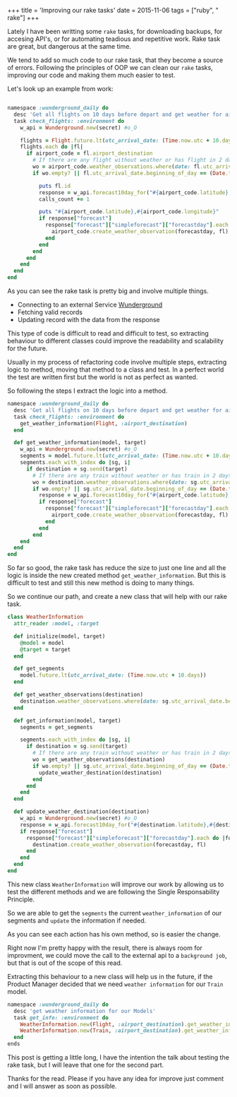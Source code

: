 +++
title = 'Improving our rake tasks'
date = 2015-11-06
tags = ["ruby", " rake"]
+++

Lately I have been writting some `rake` tasks, for downloading backups, for accesing API's, or for automating teadious and repetitive work. Rake task are great, but dangerous at the same time.

We tend to add so much code to our rake task, that they become a source of errors.
Following the principles of OOP we can clean our `rake` tasks, improving our code and making them much easier to test.



Let's look up an example from work:


```ruby

namespace :wunderground_daily do
  desc 'Get all flights on 10 days before depart and get weather for airports'
  task check_flights: :environment do
    w_api = Wunderground.new(secret) #o_O

    flights = Flight.future.lt(utc_arrival_date: (Time.now.utc + 10.days))
    flights.each do |fl|
      if airport_code = fl.airport_destination
        # If there are any flight without weather or has flight in 2 days, update info
        wo = airport_code.weather_observations.where(date: fl.utc_arrival_date.beginning_of_day)
        if wo.empty? || fl.utc_arrival_date.beginning_of_day == (Date.today + 2.days) && !wo.last.updated_at.today?

          puts fl.id
          response = w_api.forecast10day_for("#{airport_code.latitude},#{airport_code.longitude}")
          calls_count += 1

          puts "#{airport_code.latitude},#{airport_code.longitude}"
          if response["forecast"]
            response["forecast"]["simpleforecast"]["forecastday"].each do |forecastday|
              airport_code.create_weather_observation(forecastday, fl)
            end
          end
        end
      end
    end
  end
end
```

As you can see the rake task is pretty big and involve multiple things.

* Connecting to an external Service [Wunderground](http://www.wunderground.com/)
* Fetching valid records
* Updating record with the data from the response

This type of code is difficult to read and difficult to test, so extracting behaviour to different classes could improve the readability and scalability for the future.

Usually in my process of refactoring code involve multiple steps, extracting logic to method, moving that method to a class and test. In a perfect world the test are written first but the world is not as perfect as wanted.

So following the steps I extract the logic into a method.

```ruby
namespace :wunderground_daily do
  desc 'Get all flights on 10 days before depart and get weather for airports'
  task check_flights: :environment do
    get_weather_information(Flight, :airport_destination)
  end

  def get_weather_information(model, target)
    w_api = Wunderground.new(secret) #o_O
    segments = model.future.lt(utc_arrival_date: (Time.now.utc + 10.days))
    segments.each_with_index do |sg, i|
      if destination = sg.send(target)
        # If there are any train without weather or has train in 2 days, update info
        wo = destination.weather_observations.where(date: sg.utc_arrival_date.beginning_of_day)
        if wo.empty? || sg.utc_arrival_date.beginning_of_day == (Date.today + 3.days) && !wo.last.updated_at.today?
          response = w_api.forecast10day_for("#{airport_code.latitude},#{airport_code.longitude}")
          if response["forecast"]
            response["forecast"]["simpleforecast"]["forecastday"].each do |forecastday|
              airport_code.create_weather_observation(forecastday, fl)
            end
          end
        end
    end
  end
end
```

So far so good, the rake task has reduce the size to just one line and all the logic is inside the new created method `get_weather_information`. But this is difficult to test and still this new method is doing to many things.

So we continue our path, and create a new class that will help with our rake task.
```ruby
class WeatherInformation
  attr_reader :model, :target

  def initialize(model, target)
    @model = model
    @target = target
  end

  def get_segments
    model.future.lt(utc_arrival_date: (Time.now.utc + 10.days))
  end

  def get_weather_observations(destination)
    destination.weather_observations.where(date: sg.utc_arrival_date.beginning_of_day)
  end

  def get_information(model, target)
    segments = get_segments

    segments.each_with_index do |sg, i|
      if destination = sg.send(target)
        # If there are any train without weather or has train in 2 days, update info
        wo = get_weather_observations(destination)
        if wo.empty? || sg.utc_arrival_date.beginning_of_day == (Date.today + 3.days) && !wo.last.updated_at.today?
          update_weather_destination(destination)
        end
      end
    end
  end

  def update_weather_destination(destination)
    w_api = Wunderground.new(secret) #o_O
    response = w_api.forecast10day_for("#{destination.latitude},#{destination.longitude}")
    if response["forecast"]
      response["forecast"]["simpleforecast"]["forecastday"].each do |forecastday|
        destination.create_weather_observation(forecastday, fl)
      end
    end
  end
end
```

This new class `WeatherInformation` will improve our work by allowing us to test the different methods and we are following the Single Responsability Principle.

So we are able to get the `segments` the current `weather_information` of our segments and `update` the information if needed.

As you can see each action has his own method, so is easier the change.

Right now I'm pretty happy with the result, there is always room for improvment, we could move the call to the external api to a `background job`, but that is out of the scope of this read.

Extracting this behaviour to a new class will help us in the future, if the Product Manager decided that we need `weather information` for our `Train` model.

```ruby
namespace :wunderground_daily do
  desc 'get weather information for our Models'
  task get_info: :environment do
    WeatherInformation.new(Flight, :airport_destination).get_weather_information
    WeatherInformation.new(Train, :airport_destination).get_weather_information
  end
ends
```

This post is getting a little long, I have the intention the talk about testing the rake task, but I will leave that one for the second part.

Thanks for the read. Please if you have any idea for improve just comment and I will answer as soon as possible.

